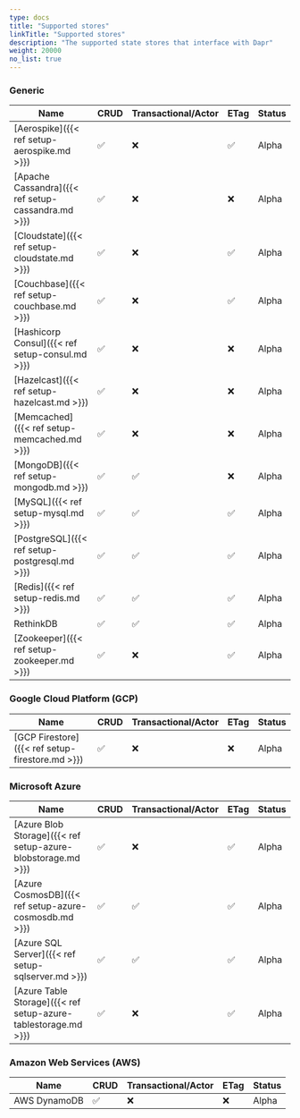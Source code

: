```yaml
---
type: docs
title: "Supported stores"
linkTitle: "Supported stores"
description: "The supported state stores that interface with Dapr"
weight: 20000
no_list: true
---
```


### Generic

| Name                                                           | CRUD | Transactional/Actor | ETag | Status |
|----------------------------------------------------------------|------|---------------------|------|--------|
| [Aerospike]({{< ref setup-aerospike.md >}})                    | ✅   | ❌                  | ✅    | Alpha  |
| [Apache Cassandra]({{< ref setup-cassandra.md >}})             | ✅   | ❌                  | ❌    | Alpha  |
| [Cloudstate]({{< ref setup-cloudstate.md >}})                  | ✅   | ❌                  | ✅    | Alpha  |
| [Couchbase]({{< ref setup-couchbase.md >}})                    | ✅   | ❌                  | ✅    | Alpha  |
| [Hashicorp Consul]({{< ref setup-consul.md >}})                | ✅   | ❌                  | ❌    | Alpha  |
| [Hazelcast]({{< ref setup-hazelcast.md >}})                    | ✅   | ❌                  | ❌    | Alpha  |
| [Memcached]({{< ref setup-memcached.md >}})                    | ✅   | ❌                  | ❌    | Alpha  |
| [MongoDB]({{< ref setup-mongodb.md >}})                        | ✅   | ✅                  | ❌    | Alpha  |
| [MySQL]({{< ref setup-mysql.md >}})                            | ✅   | ✅                  | ✅    | Alpha  |
| [PostgreSQL]({{< ref setup-postgresql.md >}})                  | ✅   | ✅                  | ✅    | Alpha  |
| [Redis]({{< ref setup-redis.md >}})                            | ✅   | ✅                  | ✅    | Alpha  |
| RethinkDB                                                      | ✅   | ✅                  | ✅    | Alpha  |
| [Zookeeper]({{< ref setup-zookeeper.md >}})                    | ✅   | ❌                  | ✅    | Alpha  |

### Google Cloud Platform (GCP)
| Name                                                  | CRUD | Transactional/Actor | ETag | Status |
|-------------------------------------------------------|------|---------------------|------|--------|
| [GCP Firestore]({{< ref setup-firestore.md >}})       | ✅   | ❌                  | ❌     | Alpha  |
### Microsoft Azure

| Name                                                             | CRUD | Transactional/Actor | ETag | Status |
|------------------------------------------------------------------|------|---------------------|------|--------|
| [Azure Blob Storage]({{< ref setup-azure-blobstorage.md >}})     | ✅   | ❌                  | ✅    | Alpha  |
| [Azure CosmosDB]({{< ref setup-azure-cosmosdb.md >}})            | ✅   | ✅                  | ✅    | Alpha  |
| [Azure SQL Server]({{< ref setup-sqlserver.md >}})               | ✅   | ✅                  | ✅    | Alpha  |
| [Azure Table Storage]({{< ref setup-azure-tablestorage.md >}})   | ✅   | ❌                  | ✅    | Alpha  |

### Amazon Web Services (AWS)
| Name                                                             | CRUD | Transactional/Actor | ETag | Status |
|------------------------------------------------------------------|------|---------------------|------|--------|
| AWS DynamoDB                                                     | ✅   | ❌                   | ❌   |  Alpha |